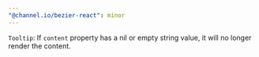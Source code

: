 ```yaml
---
"@channel.io/bezier-react": minor
---
```


`Tooltip`: If `content` property has a nil or empty string value, it will no longer render the content.
